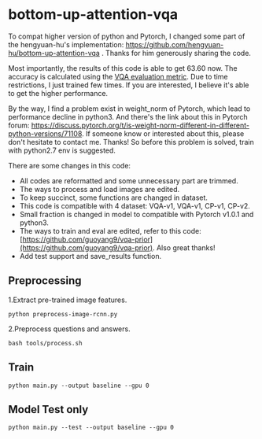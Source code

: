 # bottom-up-attention-vqa
To compat higher version of python and Pytorch, I changed some part of the hengyuan-hu's implementation: https://github.com/hengyuan-hu/bottom-up-attention-vqa
. Thanks for him generously sharing the code. 

Most importantly, the results of this code is able to get 63.60 now. The accuracy is calculated using the [VQA evaluation metric](http://www.visualqa.org/evaluation.html).
Due to time restrictions, I just trained few times. If you are interested, I believe it's able to get the higher performance.

By the way, I find a problem exist in weight_norm of Pytorch, which lead to performance decline in python3. And there's the link about this in Pytorch forum: https://discuss.pytorch.org/t/is-weight-norm-different-in-different-python-versions/71108. 
If someone know or interested about this, please don't hesitate to contact me.
Thanks! So before this problem is solved, train with python2.7 env is suggested.

There are some changes in this code:
 - All codes are reformatted and some unnecessary part are trimmed. 
 - The ways to process and load images are edited.
 - To keep succinct, some functions are changed in dataset.
 - This code is compatible with 4 dataset: VQA-v1, VQA-v1, CP-v1, CP-v2.
 - Small fraction is changed in model to compatible with Pytorch v1.0.1 and python3.
 - The ways to train and eval are edited, refer to this code: [https://github.com/guoyang9/vqa-prior](https://github.com/guoyang9/vqa-prior). Also great thanks!
 - Add test support and save_results function.
 
 
 Preprocessing
 - 
1.Extract pre-trained image features.
```
python preprocess-image-rcnn.py
```
2.Preprocess questions and answers.
```
bash tools/process.sh
```

 Train
 - 
```
python main.py --output baseline --gpu 0
```

 Model Test only
 - 
 ```
python main.py --test --output baseline --gpu 0
```
